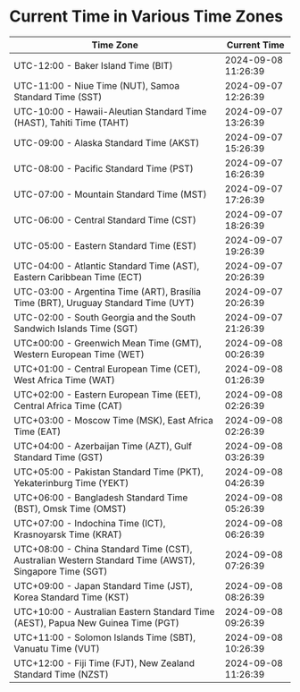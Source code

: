 # Current Time in Various Time Zones

| Time Zone | Current Time |
|-----------|--------------|
| UTC-12:00 - Baker Island Time (BIT) | 2024-09-08 11:26:39 |
| UTC-11:00 - Niue Time (NUT), Samoa Standard Time (SST) | 2024-09-07 12:26:39 |
| UTC-10:00 - Hawaii-Aleutian Standard Time (HAST), Tahiti Time (TAHT) | 2024-09-07 13:26:39 |
| UTC-09:00 - Alaska Standard Time (AKST) | 2024-09-07 15:26:39 |
| UTC-08:00 - Pacific Standard Time (PST) | 2024-09-07 16:26:39 |
| UTC-07:00 - Mountain Standard Time (MST) | 2024-09-07 17:26:39 |
| UTC-06:00 - Central Standard Time (CST) | 2024-09-07 18:26:39 |
| UTC-05:00 - Eastern Standard Time (EST) | 2024-09-07 19:26:39 |
| UTC-04:00 - Atlantic Standard Time (AST), Eastern Caribbean Time (ECT) | 2024-09-07 20:26:39 |
| UTC-03:00 - Argentina Time (ART), Brasília Time (BRT), Uruguay Standard Time (UYT) | 2024-09-07 20:26:39 |
| UTC-02:00 - South Georgia and the South Sandwich Islands Time (SGT) | 2024-09-07 21:26:39 |
| UTC±00:00 - Greenwich Mean Time (GMT), Western European Time (WET) | 2024-09-08 00:26:39 |
| UTC+01:00 - Central European Time (CET), West Africa Time (WAT) | 2024-09-08 01:26:39 |
| UTC+02:00 - Eastern European Time (EET), Central Africa Time (CAT) | 2024-09-08 02:26:39 |
| UTC+03:00 - Moscow Time (MSK), East Africa Time (EAT) | 2024-09-08 02:26:39 |
| UTC+04:00 - Azerbaijan Time (AZT), Gulf Standard Time (GST) | 2024-09-08 03:26:39 |
| UTC+05:00 - Pakistan Standard Time (PKT), Yekaterinburg Time (YEKT) | 2024-09-08 04:26:39 |
| UTC+06:00 - Bangladesh Standard Time (BST), Omsk Time (OMST) | 2024-09-08 05:26:39 |
| UTC+07:00 - Indochina Time (ICT), Krasnoyarsk Time (KRAT) | 2024-09-08 06:26:39 |
| UTC+08:00 - China Standard Time (CST), Australian Western Standard Time (AWST), Singapore Time (SGT) | 2024-09-08 07:26:39 |
| UTC+09:00 - Japan Standard Time (JST), Korea Standard Time (KST) | 2024-09-08 08:26:39 |
| UTC+10:00 - Australian Eastern Standard Time (AEST), Papua New Guinea Time (PGT) | 2024-09-08 09:26:39 |
| UTC+11:00 - Solomon Islands Time (SBT), Vanuatu Time (VUT) | 2024-09-08 10:26:39 |
| UTC+12:00 - Fiji Time (FJT), New Zealand Standard Time (NZST) | 2024-09-08 11:26:39 |
